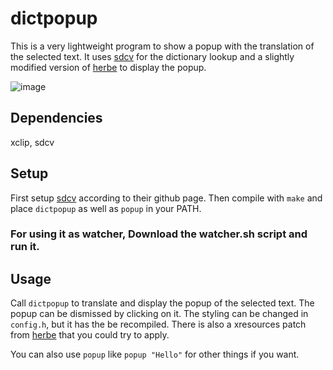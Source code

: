 # dictpopup

This is a very lightweight program to show a popup with the translation of the selected text. It uses [sdcv](https://github.com/Dushistov/sdcv) for the dictionary lookup and a slightly modified version of [herbe](https://github.com/dudik/herbe) to display the popup.

![image](https://github.com/GenjiFujimoto/dictpopup/assets/50422430/c4a3663b-fd91-4a66-95ad-f1528071c932)

## Dependencies
xclip, sdcv

## Setup
First setup [sdcv](https://github.com/Dushistov/sdcv) according to their github page.
Then compile with `make` and place `dictpopup` as well as `popup` in your PATH.

### For using it as watcher, Download the watcher.sh script and run it.

## Usage
Call `dictpopup` to translate and display the popup of the selected text. The
popup can be dismissed by clicking on it.
The styling can be changed in `config.h`, but it has the be recompiled.
There is also a xresources patch from [herbe](https://github.com/dudik/herbe)
that you could try to apply.

You can also use `popup` like `popup "Hello"` for other things if you want.
